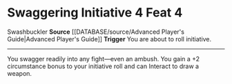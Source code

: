 ﻿---
actions: '[free-action]'
feat: Swaggering Initiative
id: '1531'
level: '4'
name: Swaggering Initiative
rarity: Common
source: '[[DATABASE/source/Advanced Player''s Guide|Advanced Player''s Guide]]'
trait:
- '[[DATABASE/trait/Swashbuckler|Swashbuckler]]'
trigger: You are about to roll initiative.
type: Feat

---
# Swaggering Initiative <span class="action-icon">4</span> <span class="item-type">Feat 4</span>

<span class="item-trait">Swashbuckler</span>
**Source** [[DATABASE/source/Advanced Player's Guide|Advanced Player's Guide]] 
**Trigger** You are about to roll initiative.

---
You swagger readily into any fight—even an ambush. You gain a +2 circumstance bonus to your initiative roll and can Interact to draw a weapon.
